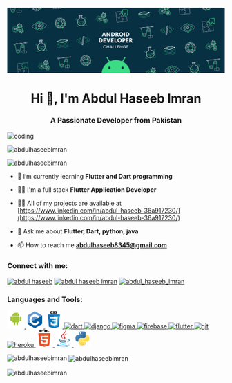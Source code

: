 ![logo](https://github.com/Abdulhaseebimran/Abdulhaseebimran/blob/main/animated.png.gif?raw=true)
<h1 align="center">Hi 👋, I'm Abdul Haseeb Imran</h1>
<h3 align="center">A Passionate Developer from Pakistan</h3>

<img src="https://media4.giphy.com/media/qgQUggAC3Pfv687qPC/giphy.gif" align="center" width="1000" alt = "coding"/>

<p align="left"> <img src="https://komarev.com/ghpvc/?username=abdulhaseebimran&label=Profile%20views&color=0e75b6&style=flat" alt="abdulhaseebimran" /> </p>

<p align="left"> <a href="https://github.com/ryo-ma/github-profile-trophy"><img src="https://github-profile-trophy.vercel.app/?username=abdulhaseebimran" alt="abdulhaseebimran" /></a> </p>

- 🌱 I’m currently learning **Flutter and Dart programming**
- 👨‍💻 I'm a full stack **Flutter Application Developer**

- 👨‍💻 All of my projects are available at [https://www.linkedin.com/in/abdul-haseeb-36a917230/](https://www.linkedin.com/in/abdul-haseeb-36a917230/)

- 💬 Ask me about **Flutter, Dart, python, java**

- 📫 How to reach me **abdulhaseeb8345@gmail.com**

<h3 align="left">Connect with me:</h3>
<p align="left">
<a href="https://linkedin.com/in/abdul haseeb" target="blank"><img align="center" src="https://raw.githubusercontent.com/rahuldkjain/github-profile-readme-generator/master/src/images/icons/Social/linked-in-alt.svg" alt="abdul haseeb" height="30" width="40" /></a>
<a href="https://fb.com/abdul haseeb imran" target="blank"><img align="center" src="https://raw.githubusercontent.com/rahuldkjain/github-profile-readme-generator/master/src/images/icons/Social/facebook.svg" alt="abdul haseeb imran" height="30" width="40" /></a>
<a href="https://instagram.com/abdul_haseeb_imran" target="blank"><img align="center" src="https://raw.githubusercontent.com/rahuldkjain/github-profile-readme-generator/master/src/images/icons/Social/instagram.svg" alt="abdul_haseeb_imran" height="30" width="40" /></a>
</p>

<h3 align="left">Languages and Tools:</h3>
<p align="left"> <a href="https://developer.android.com" target="_blank" rel="noreferrer"> <img src="https://raw.githubusercontent.com/devicons/devicon/master/icons/android/android-original-wordmark.svg" alt="android" width="40" height="40"/> </a> <a href="https://www.cprogramming.com/" target="_blank" rel="noreferrer"> <img src="https://raw.githubusercontent.com/devicons/devicon/master/icons/c/c-original.svg" alt="c" width="40" height="40"/> </a> <a href="https://www.w3schools.com/css/" target="_blank" rel="noreferrer"> <img src="https://raw.githubusercontent.com/devicons/devicon/master/icons/css3/css3-original-wordmark.svg" alt="css3" width="40" height="40"/> </a> <a href="https://dart.dev" target="_blank" rel="noreferrer"> <img src="https://www.vectorlogo.zone/logos/dartlang/dartlang-icon.svg" alt="dart" width="40" height="40"/> </a> <a href="https://www.djangoproject.com/" target="_blank" rel="noreferrer"> <img src="https://cdn.worldvectorlogo.com/logos/django.svg" alt="django" width="40" height="40"/> </a> <a href="https://www.figma.com/" target="_blank" rel="noreferrer"> <img src="https://www.vectorlogo.zone/logos/figma/figma-icon.svg" alt="figma" width="40" height="40"/> </a> <a href="https://firebase.google.com/" target="_blank" rel="noreferrer"> <img src="https://www.vectorlogo.zone/logos/firebase/firebase-icon.svg" alt="firebase" width="40" height="40"/> </a> <a href="https://flutter.dev" target="_blank" rel="noreferrer"> <img src="https://www.vectorlogo.zone/logos/flutterio/flutterio-icon.svg" alt="flutter" width="40" height="40"/> </a> <a href="https://git-scm.com/" target="_blank" rel="noreferrer"> <img src="https://www.vectorlogo.zone/logos/git-scm/git-scm-icon.svg" alt="git" width="40" height="40"/> </a> <a href="https://heroku.com" target="_blank" rel="noreferrer"> <img src="https://www.vectorlogo.zone/logos/heroku/heroku-icon.svg" alt="heroku" width="40" height="40"/> </a> <a href="https://www.w3.org/html/" target="_blank" rel="noreferrer"> <img src="https://raw.githubusercontent.com/devicons/devicon/master/icons/html5/html5-original-wordmark.svg" alt="html5" width="40" height="40"/> </a> <a href="https://www.java.com" target="_blank" rel="noreferrer"> <img src="https://raw.githubusercontent.com/devicons/devicon/master/icons/java/java-original.svg" alt="java" width="40" height="40"/> </a> <a href="https://www.python.org" target="_blank" rel="noreferrer"> <img src="https://raw.githubusercontent.com/devicons/devicon/master/icons/python/python-original.svg" alt="python" width="40" height="40"/> </a> </p>

<p><img align="left" src="https://github-readme-stats.vercel.app/api/top-langs?username=abdulhaseebimran&show_icons=true&locale=en&layout=compact" alt="abdulhaseebimran" /></p>

<p>&nbsp;<img align="center" src="https://github-readme-stats.vercel.app/api?username=abdulhaseebimran&show_icons=true&locale=en" alt="abdulhaseebimran" /></p>

<p><img align="center" src="https://github-readme-streak-stats.herokuapp.com/?user=abdulhaseebimran&" alt="abdulhaseebimran" /></p>

